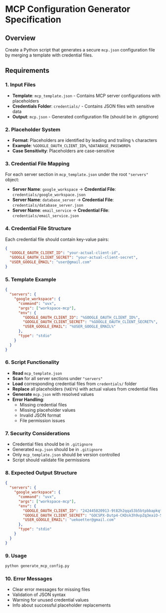 # MCP Configuration Generator Specification

## Overview
Create a Python script that generates a secure `mcp.json` configuration file by merging a template with credential files.

## Requirements

### 1. Input Files
- **Template**: `mcp_template.json` - Contains MCP server configurations with placeholders
- **Credentials Folder**: `credentials/` - Contains JSON files with sensitive data
- **Output**: `mcp.json` - Generated configuration file (should be in .gitignore)

### 2. Placeholder System
- **Format**: Placeholders are identified by leading and trailing `%` characters
- **Example**: `%GOOGLE_OAUTH_CLIENT_ID%`, `%DATABASE_PASSWORD%`
- **Case Sensitivity**: Placeholders are case-sensitive

### 3. Credential File Mapping
For each server section in `mcp_template.json` under the root `"servers"` object:
- **Server Name**: `google_workspace` → **Credential File**: `credentials/google_workspace.json`
- **Server Name**: `database_server` → **Credential File**: `credentials/database_server.json`
- **Server Name**: `email_service` → **Credential File**: `credentials/email_service.json`

### 4. Credential File Structure
Each credential file should contain key-value pairs:
```json
{
  "GOOGLE_OAUTH_CLIENT_ID": "your-actual-client-id",
  "GOOGLE_OAUTH_CLIENT_SECRET": "your-actual-client-secret",
  "USER_GOOGLE_EMAIL": "user@gmail.com"
}
```

### 5. Template Example
```json
{
  "servers": {
    "google_workspace": {
      "command": "uvx",
      "args": ["workspace-mcp"],
      "env": {
        "GOOGLE_OAUTH_CLIENT_ID": "%GOOGLE_OAUTH_CLIENT_ID%",
        "GOOGLE_OAUTH_CLIENT_SECRET": "%GOOGLE_OAUTH_CLIENT_SECRET%",
        "USER_GOOGLE_EMAIL": "%USER_GOOGLE_EMAIL%"
      },
      "type": "stdio"
    }
  }
}
```

### 6. Script Functionality
- **Read** `mcp_template.json`
- **Scan** for all server sections under `"servers"`
- **Load** corresponding credential files from `credentials/` folder
- **Replace** all placeholders (`%KEY%`) with actual values from credential files
- **Generate** `mcp.json` with resolved values
- **Error Handling**: 
  - Missing credential files
  - Missing placeholder values
  - Invalid JSON format
  - File permission issues

### 7. Security Considerations
- Credential files should be in `.gitignore`
- Generated `mcp.json` should be in `.gitignore`
- Only `mcp_template.json` should be version controlled
- Script should validate file permissions

### 8. Expected Output Structure
```json
{
  "servers": {
    "google_workspace": {
      "command": "uvx",
      "args": ["workspace-mcp"],
      "env": {
        "GOOGLE_OAUTH_CLIENT_ID": "242445820913-9t82h2qqa53b5btpbbapkqth5dbki0dp.apps.googleusercontent.com",
        "GOOGLE_OAUTH_CLIENT_SECRET": "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",
        "USER_GOOGLE_EMAIL": "uekoetter@gmail.com"
      },
      "type": "stdio"
    }
  }
}
```

### 9. Usage
```bash
python generate_mcp_config.py
```

### 10. Error Messages
- Clear error messages for missing files
- Validation of JSON syntax
- Warning for unused credential values
- Info about successful placeholder replacements